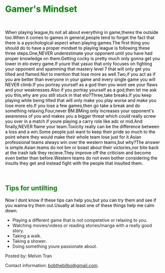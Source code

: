 <DOCTYPE html>
<html>
<head>
<style>
div {
    border: 1px solid black;
    background-color: brown;
    padding-top: 50px;
    padding-right: 30px;
    padding-bottom: 50px;
    padding-left: 80px;
}
</style>
</head>
<body background="http://ddragon.leagueoflegends.com/cdn/img/champion/splash/Heimerdinger_0.jpg">

<title>Gamer's Mindset</title>

<h1 style="color:green;"><b>Gamer's Mindset</b></h1>
<br>
<p style="color:black;">When playing league,its not all about everything in game,theres the outside too.When it comes to games in general,people tend to forget the fact that there is a pyschological aspect when playing games.The first thing you should do to have a proper mindset to playing league is following these three steps.One,NEVER underestimate your opponent until you have had proper knowledge on them.Getting cocky is pretty much only gonna get you lower in elo every game.If youre that yasuo that only focuses on fighting your opponent and spamming that mastery level 7 that will only get you tilted and flamed.Not to mention that lose more as well.Two,if you act as if you are better than everyone in your game and every single game you will NEVER climb.If you portray yourself as a god then you wont see your flaws and your weaknesses.Also if you portray yourself as a god,then let me ask you this,why are you still stuck in that elo?Three,take breaks.If you keep playing while being tilted that will only make you play worse and make you lose more elo.If you lose a few games,then go take a break and do something relaxing.Four,never BM.BMing only increases your opponent's awareness of you and makes you a bigger threat which could really screw you over in a match if youre playing a carry role like adc or mid.And finally,NEVER flame your team.Toxicity really can be the difference between a loss and a win.Some people just want to keep their pride so much to the point where they would make their whole team lose just for it.Asian professional teams always win over the western teams,but why?The answer is simple.Asian teams do not bm or boast about their victories,nor bite back at the trash talk they recieve.They improve off the criticism and become even better than before.Western teams do not even bother considering the insults they get and instead fight with the people that insulted them.</p>

<br>
<h2 style="color:green;">Tips for untilting</h2>
<p style="color:black;">Now I dont know if these tips can help you,but you can try them and see if you wanna try them out.Usually at least one of these things help me calm down.</p>
<ul>
<li>Playing a different game that is not competetive or relaxing to you.</li>
<li>Watching movies/videos or reading stories/manga with a really good story.</li>
<li>Taking a walk.</li>
<li>Taking a shower.</li>
<li>Doing something youre passionate about.</li>
</ul>

</body>


<footer>
  <p>Posted by: Melvin Tran</p>
  <p>Contact information: <a href="bobthebilbo@gmail.com">
  bobthebilbo@gmail.com</a>.</p>
</footer>


</html>
